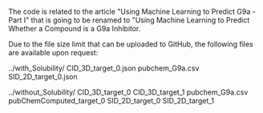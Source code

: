 The code is related to the article "Using Machine Learning to Predict G9a - Part I" that is going to be renamed to "Using Machine Learning to Predict Whether a Compound is a G9a Inhibitor.


Due to the file size limit that can be uploaded to GitHub, the following files are available upon request:

../with_Solubility/
CID_3D_target_0.json
pubchem_G9a.csv
SID_2D_target_0.json

../without_Solubility/
CID_3D_target_0
CID_3D_target_1
pubchem_G9a.csv
pubChemComputed_target_0
SID_2D_target_0
SID_2D_target_1





